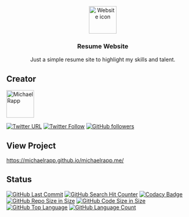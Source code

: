 <p align="center">
  <a href="https://michaelrapp.github.io/calculator/">
    <img src="https://gslpromotus.co.nz/wp-content/uploads/2017/08/website-icon.png" alt="Website icon" width=72 height=72>
  </a>

  <h3 align="center">Resume Website</h3>

  <p align="center">
    Just a simple resume site to highlight my skills and talent.
  </p>
</p>

## Creator
<a href="https://github.com/michaelrapp/">
   <img src="https://avatars2.githubusercontent.com/u/8885254?s=460&v=4" alt="Michael Rapp" width=72 height=72>
</a>

[![Twitter URL](https://img.shields.io/twitter/url/http/shields.io.svg?style=social)](https://twitter.com/intent/tweet?text=@mikejrapp)
[![Twitter Follow](https://img.shields.io/twitter/follow/mikejrapp.svg?label=Follow&style=social)](https://twitter.com/intent/follow?screen_name=mikejrapp)
[![GitHub followers](https://img.shields.io/github/followers/mikejrapp.svg?label=Follow&style=social)](https://github.com/mikejrapp/)

## View Project
<https://michaelrapp.github.io/michaelrapp.me/>

## Status
[![GitHub Last Commit](https://img.shields.io/github/last-commit/mikejrapp/michaelrapp.me.svg)](https://github.com/mikejrapp/michaelrapp.me/commits/master)
[![GitHub Search Hit Counter](https://img.shields.io/github/search/mikejrapp/michaelrapp.me/goto.svg)](https://github.com/mikejrapp/michaelrapp.me/)
[![Codacy Badge](https://api.codacy.com/project/badge/Grade/02ee35b7c3e14b6da802677e73fbdb32)](https://www.codacy.com/app/richardtaylordawson/calculator?utm_source=github.com&amp;utm_medium=referral&amp;utm_content=richardtaylordawson/calculator&amp;utm_campaign=Badge_Grade)
[![GitHub Repo Size in Size](https://img.shields.io/github/repo-size/mikejrapp/michaelrapp.me.svg)](https://github.com/mikejrapp/michaelrapp.me/)
[![GitHub Code Size in Size](https://img.shields.io/github/languages/code-size/mikejrapp/michaelrapp.me.svg)](https://github.com/mikejrapp/michaelrapp.me/)
[![GitHub Top Language](https://img.shields.io/github/languages/top/mikejrapp/michaelrapp.me.svg)](https://github.com/mikejrapp/michaelrapp.me/)
[![GitHub Language Count](https://img.shields.io/github/languages/count/mikejrapp/michaelrapp.me.svg)](https://github.com/mikejrapp/michaelrapp.me/)
